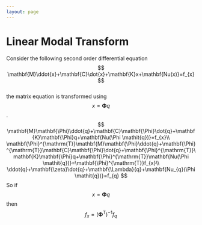 ```yaml
---
layout: page
---
```

# Linear Modal Transform
Consider the following second order differential equation  
$$
\mathbf{M}\ddot{x}+\mathbf{C}\dot{x}+\mathbf{K}x+\mathbf{Nu(x)}=f_{x}  
$$  
the matrix equation is transformed using $$x=\mathbf{\Phi} q$$.
$$
\mathbf{M}\mathbf{\Phi}\ddot{q}+\mathbf{C}\mathbf{\Phi}\dot{q}+\mathbf{K}\mathbf{\Phi}q+\mathbf{Nu(\Phi \mathit{q})}=f_{x}\\
\mathbf{\Phi}^{\mathrm{T}}\mathbf{M}\mathbf{\Phi}\ddot{q}+\mathbf{\Phi}^{\mathrm{T}}\mathbf{C}\mathbf{\Phi}\dot{q}+\mathbf{\Phi}^{\mathrm{T}}\mathbf{K}\mathbf{\Phi}q+\mathbf{\Phi}^{\mathrm{T}}\mathbf{Nu(\Phi \mathit{q})}=\mathbf{\Phi}^{\mathrm{T}}f_{x}\\
\ddot{q}+\mathbf{\zeta}\dot{q}+\mathbf{\Lambda}{q}+\mathbf{Nu_{q}(\Phi \mathit{q})}=f_{q}
$$
So if 
$$
x=\mathbf{\Phi} q
$$
then 
$$
f_{x}={(\mathbf{\Phi}^{\mathrm{T}})}^{-1}f_{q}
$$

